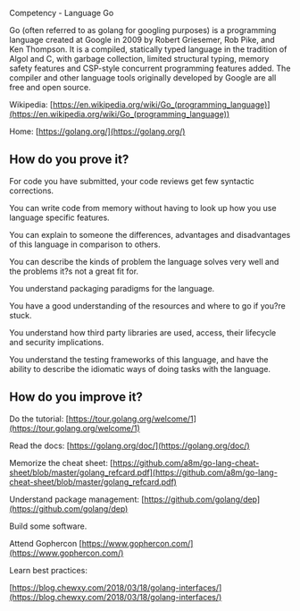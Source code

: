 Competency - Language Go

Go (often referred to as golang for googling purposes) is a programming language created at Google in 2009 by Robert Griesemer, Rob Pike, and Ken Thompson. It is a compiled, statically typed language in the tradition of Algol and C, with garbage collection, limited structural typing, memory safety features and CSP-style concurrent programming features added. The compiler and other language tools originally developed by Google are all free and open source.

Wikipedia: [https://en.wikipedia.org/wiki/Go_(programming_language)](https://en.wikipedia.org/wiki/Go_(programming_language))

Home: [https://golang.org/](https://golang.org/)

## How do you prove it?

For code you have submitted, your code reviews get few syntactic corrections.

You can write code from memory without having to look up how you use language specific features.

You can explain to someone the differences, advantages and disadvantages of this language in comparison to others.

You can describe the kinds of problem the language solves very well and the problems it?s not a great fit for.

You understand packaging paradigms for the language.

You have a good understanding of the resources and where to go if you?re stuck.

You understand how third party libraries are used, access, their lifecycle and security implications.

You understand the testing frameworks of this language, and have the ability to describe the idiomatic ways of doing tasks with the language.

## How do you improve it?

Do the tutorial: [https://tour.golang.org/welcome/1](https://tour.golang.org/welcome/1)

Read the docs: [https://golang.org/doc/](https://golang.org/doc/) 

Memorize the cheat sheet: [https://github.com/a8m/go-lang-cheat-sheet/blob/master/golang_refcard.pdf](https://github.com/a8m/go-lang-cheat-sheet/blob/master/golang_refcard.pdf)

Understand package management: [https://github.com/golang/dep](https://github.com/golang/dep) 

Build some software.

Attend Gophercon [https://www.gophercon.com/](https://www.gophercon.com/)

Learn best practices: 

[https://blog.chewxy.com/2018/03/18/golang-interfaces/](https://blog.chewxy.com/2018/03/18/golang-interfaces/)

